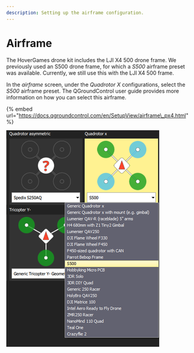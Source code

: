 ```yaml
---
description: Setting up the airframe configuration.
---
```


# Airframe

The HoverGames drone kit includes the LJI X4 500 drone frame. We previously used an S500 drone frame, for which a _S500_ airframe preset was available. Currently, we still use this with the LJI X4 500 frame.

In the _airframe_ screen, under the _Quadrotor X_ configurations, select the _S500_ airframe preset. The QGroundControl user guide provides more information on how you can select this airframe.

{% embed url="https://docs.qgroundcontrol.com/en/SetupView/airframe\_px4.html" %}

![Select the S500 airframe preset under &quot;Quadrotor x&quot;.](../../.gitbook/assets/image%20%2891%29.png)

